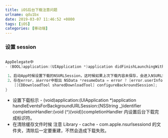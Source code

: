```yaml
---
title: iOS后台下载注意问题
urlname: qdu1bx
date: 2019-03-07 11:46:52 +0800
tags: [iOS]
categories: [移动端]
---
```


### 设置 session

<!-- more -->

```objectivec

AppDelegate中
- (BOOL)application:(UIApplication *)application didFinishLaunchingWithOptions:(NSDictionary *)launchOptions {

 1、启动App时候设置下载的NSURLSession，这时候如果上次下载内容未保存，会进入NSURLSessionDownloadDelegate的代理方法 URLSession:(NSURLSession *)session task:(NSURLSessionTask *)task didCompleteWithError:(NSError *)error
 2、存在error，从error中取出 NSData *resumeData = error ? [error.userInfo objectForKey:NSURLSessionDownloadTaskResumeData]:nil; 然后怼resumeData进行存储，便于恢复下载时候找到NSURLSessionDownloadTask
    [[CDDownloadTool sharedDownloadTool] configureBackroundSession];
}
```

- 设置下载标示 - (void)application:(UIApplication \*)application handleEventsForBackgroundURLSession:(NSString \_)identifier
  completionHandler:(void (^)(void))completionHandler 内设置后台下载完成标识符。
- 在清除缓存文件时候 注意 Library - cache - com.apple.nsurlsessiond 的文件夹，清除后一定要重建，不然会造成下载失败。
